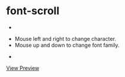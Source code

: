 font-scroll
===========
-

* Mouse left and right to change character.
* Mouse up and down to change font family.

-

[View Preview](http://htmlpreview.github.com/?https://github.com/heyadam/font-scroll/blob/master/index.html)
